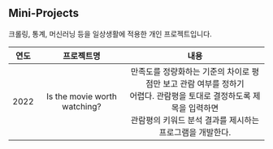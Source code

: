## Mini-Projects
크롤링, 통계, 머신러닝 등을 일상생활에 적용한 개인 프로젝트입니다. 

|연도|프로젝트명|내용|
| :------: | :------: | :------: |
| 2022 | Is the movie worth watching? | 만족도를 정량화하는 기준의 차이로 평점만 보고 관람 여부를 정하기<br> 어렵다. 관람평을 토대로 결정하도록 제목을 입력하면<br>관람평의 키워드 분석 결과를 제시하는 프로그램을 개발한다. |
